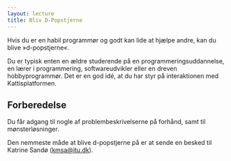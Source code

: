 ```yaml
---
layout: lecture
title: Bliv D-Popstjerne
---
```


Hvis du er en habil programmør og godt kan lide at hjælpe andre, kan du blive »d-popstjerne«.

Du er typisk enten en ældre studerende på en programmeringsuddannelse, en lærer i programmering, softwareudvikler eller en dreven hobbyprogrammør.
Det er en god idé, at du har styr på interaktionen med Kattisplatformen.



## Forberedelse

Du får adgang til nogle af problembeskrivelserne på forhånd, samt til mønsterløsninger.

Den nemmeste måde at blive d-popstjerne på er at sende en besked til Katrine Sandø (kmsa@itu.dk).
